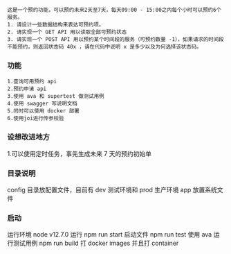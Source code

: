 ```
这是一个预约功能，可以预约未来2天至7天，每天09:00 - 15:00之内每个小时可以预约6个服务。
1. 请设计一些数据结构来表达可预约项。
2. 请实现一个 GET API 用以读取全部可预约状态
3. 请实现一个 POST API 用以预约某个时间段的服务（可预约数量 -1），如果请求的时间段不能预约，则返回状态码 40x ，请在代码中说明 x 是多少以及为何选择该状态码。
```

### 功能

```
1.查询可用预约 api
2.预约申请 api
3.使用 ava 和 supertest 做测试用例
4.使用 swagger 写说明文档
5.同时可以使用 docker 部署
6.使用joi进行传参校验
```

### 设想改进地方

1.可以使用定时任务，事先生成未来 7 天的预约初始单

### 目录说明

config 目录放配置文件，目前有 dev 测试环境和 prod 生产环境
app 放置系统文件

### 启动

运行环境 node v12.7.0 运行
npm run start 启动文件
npm run test 使用 ava 运行测试用例
npm run build 打 docker images 并且打 container
